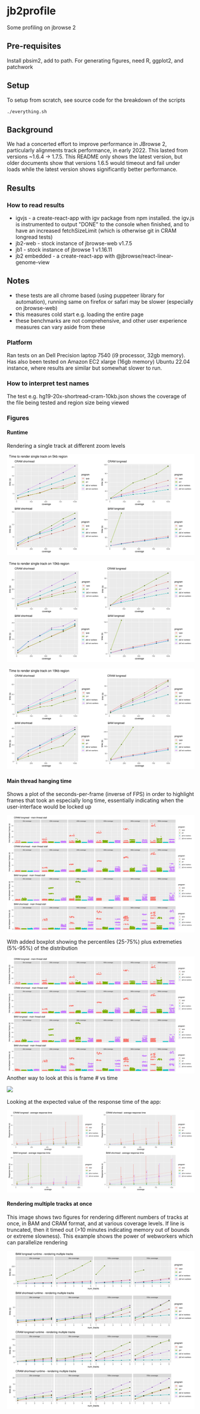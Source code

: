 # jb2profile

Some profiling on jbrowse 2

## Pre-requisites

Install pbsim2, add to path. For generating figures, need R, ggplot2, and
patchwork

## Setup

To setup from scratch, see source code for the breakdown of the scripts

```
./everything.sh
```

## Background

We had a concerted effort to improve performance in JBrowse 2, particularly
alignments track performance, in early 2022. This lasted from versions ~1.6.4
-> 1.7.5. This README only shows the latest version, but older documents show
that versions 1.6.5 would timeout and fail under loads while the latest version
shows significantly better performance.

## Results

### How to read results

- igvjs - a create-react-app with igv package from npm installed. the igv.js is
  instrumented to output "DONE" to the console when finished, and to have an
  increased fetchSizeLimit (which is otherwise git in CRAM longread tests)
- jb2-web - stock instance of jbrowse-web v1.7.5
- jb1 - stock instance of jbrowse 1 v1.16.11
- jb2 embedded - a create-react-app with @jbrowse/react-linear-genome-view

## Notes

- these tests are all chrome based (using puppeteer library for automation),
  running same on firefox or safari may be slower (especially on jbrowse-web)
- this measures cold start e.g. loading the entire page
- these benchmarks are not comprehensive, and other user experience measures
  can vary aside from these

### Platform

Ran tests on an Dell Precision laptop 7540 (i9 processor, 32gb memory). Has
also been tested on Amazon EC2 xlarge (16gb memory) Ubuntu 22.04 instance,
where results are similar but somewhat slower to run.

### How to interpret test names

The test e.g. hg19-20x-shortread-cram-10kb.json shows the coverage of the file
being tested and region size being viewed

### Figures

#### Runtime

Rendering a single track at different zoom levels

![](img/single_track_5kb.png)

![](img/single_track_10kb.png)

![](img/single_track_19kb.png)

#### Main thread hanging time

Shows a plot of the seconds-per-frame (inverse of FPS) in order to highlight
frames that took an especially long time, essentially indicating when the
user-interface would be locked up

![](img/fps_scatter.png)

With added boxplot showing the percentiles (25-75%) plus extremeties (5%-95%) of the distribution

![](img/fps_scatter.png)
Another way to look at this is frame # vs time

![](img/fps_cumsum.png)

Looking at the expected value of the response time of the app:

![](img/fps_superbare.png)

#### Rendering multiple tracks at once

This image shows two figures for rendering different numbers of tracks at once,
in BAM and CRAM format, and at various coverage levels. If line is truncated, then
it timed out (>10 minutes indicating memory out of bounds or extreme slowness).
This example shows the power of webworkers which can parallelize rendering

![](img/multi.png)
